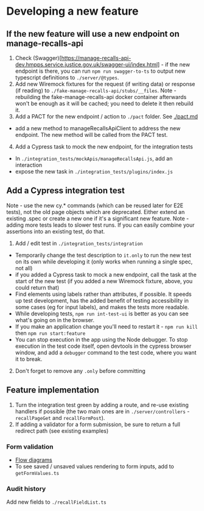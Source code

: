 # Developing a new feature

## If the new feature will use a new endpoint on manage-recalls-api

1. Check (Swagger)[https://manage-recalls-api-dev.hmpps.service.justice.gov.uk/swagger-ui/index.html] - if the new endpoint is there, you can run `npm run swagger-to-ts` to output new typescript definitions to `./server/@types`.
2. Add new Wiremock fixtures for the request (if writing data) or response (if reading) to `./fake-manage-recalls-api/stubs/__files`. Note - rebuilding the fake-manage-recalls-api docker container afterwards won't be enough as it will be cached; you need to delete it then rebuild it.
3. Add a PACT for the new endpoint / action to `./pact` folder. See [./pact.md](./pact.md)
- add a new method to manageRecallsApiClient to address the new endpoint. The new method will be called from the PACT test.
4. Add a Cypress task to mock the new endpoint, for the integration tests
- In `./integration_tests/mockApis/manageRecallsApi.js`, add an interaction 
- expose the new task in `./integration_tests/plugins/index.js`

## Add a Cypress integration test
Note - use the new cy.* commands (which can be reused later for E2E tests), not the old page objects which are deprecated.
Either extend an existing .spec or create a new one if it's a significant new feature.
Note - adding more tests leads to slower test runs. If you can easily combine your assertions into an existing test, do that.
1. Add / edit test in `./integration_tests/integration`
- Temporarily change the test description to `it.only` to run the new test on its own while developing it (only works when running a single spec, not all)
- if you added a Cypress task to mock a new endpoint, call the task at the start of the new test (if you added a new Wiremock fixture, above, you could return that)
- Find elements using labels rather than attributes, if possible. It speeds up test development, has the added benefit of testing accessibility in some cases (eg for input labels), and makes the tests more readable.
- While developing tests, `npm run int-test-ui` is better as you can see what's going on in the browser.
- If you make an application change you'll need to restart it - `npm run kill` then `npm run start:feature`
- You can stop execution in the app using the Node debugger. To stop execution in the test code itself, open devtools in the cypress browser window, and add a `debugger` command to the test code, where you want it to break.
2. Don't forget to remove any `.only` before committing

## Feature implementation
1. Turn the integration test green by adding a route, and re-use existing handlers if possible (the two main ones are in `./server/controllers` - `recallPageGet` and `recallFormPost`).
2. If adding a validator for a form submission, be sure to return a full redirect path (see existing examples)

### Form validation
- [Flow diagrams](./user-input-validation.md)
- To see saved / unsaved values rendering to form inputs, add to `getFormValues.ts`

### Audit history
Add new fields to `./recallFieldList.ts`